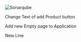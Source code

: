 ![Sonarqube](https://sonarqube.loves.cloud/api/project_badges/quality_gate?project=RILW)

Change Text of add Product button

Add new Empty page to Application

New Line
